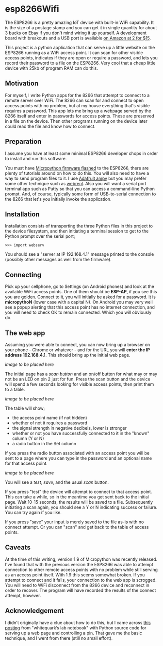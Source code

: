 # esp8266Wifi
The ESP8266 is a pretty amazing IoT device with built-in WiFi capability. It is the size of a postage stamp and  you can get it in single quantity for about 3 bucks on Ebay if you don't mind wiring it up yourself. A development board with breakouts and a USB port is available [on Amazon at 2 for $15](https://www.amazon.com/gp/product/B01IK9GEQG/ref=oh_aui_detailpage_o08_s00?ie=UTF8&psc=1).

This project is a python application that can serve up a little website on the ESP8266 running as a WiFi access point. It can scan for other visible access points, indicates if they are open or require a password, and lets you record their password to a file on the ESP8266. Very cool that a cheap little device with 25kb of program RAM can do this.

## Motivation

For myself, I write Python apps for the 8266 that attempt to connect to a remote server over WiFi. The 8266 can scan for and connect to open access points with no problem, but at my house everything that's visible requires a password. This app lets me bring up a webpage served by the 8266 itself and enter in passwords for access points. These are preserved in a file on the device. Then other programs running on the device later could read the file and know how to connect.

## Preparation

I assume you have at least some minimal ESP8266 developer chops in order to install and run this software.

You must have [Micropython firmware flashed](https://learn.adafruit.com/building-and-running-micropython-on-the-esp8266/overview) to the ESP8266, there are plenty of tutorials around on how to do this. You will also need to have a way to send program files to it. I use [Adafruit ampy](https://learn.adafruit.com/micropython-basics-load-files-and-run-code/install-ampy) but you may prefer some other technique such as [webrepl](https://micropython.org/webrepl/). Also you will want a serial port terminal app such as Putty so that you can access a command-line Python prompt. And, of course, typically some form of USB-to-serial connection to the 8266 that let's you initially invoke the application.

## Installation

Installation consists of transporting the three Python files in this project to the device filesystem, and then initiating a terminal session to get to the Python prompt over the serial port;

    >>> import webserv

You should see a "server at IP 192.168.4.1" message printed to the console (possibly other messages as well from the firmware). 

## Connecting

Pick up your cellphone, go to Settings (on Android phones) and look at the available WiFi access points. One of them should be **ESP-AP**, if you see this you are golden. Connect to it, you will initially be asked for a password. It is **micropythoN** (lower case with a capital N). On Android you may very well see a popup alerting that this access point has no internet connection, and you will need to check OK to remain connected. Which you will obviously do.

## The web app

Assuming you were able to connect, you can now bring up a browser on your phone - Chrome or whatever - and for the URL you will **enter the IP address 192.168.4.1**. This should bring up the initial web page.

*image to be placed here*

The initial page has a *scan button* and an on/off button for what may or may not be an LED on pin 2 just for fun. Press the scan button and the device will spend a few seconds looking for visible access points, then print them to a table.

*image to be placed here*

The table will show;
* the access point name (if not hidden)
* whether of not it requires a password
* the signal strength in negative decibels, lower is stronger
* whether or not you have successfully connected to it in the "known" column (Y or N)
* a radio button in the Set column

If you press the radio button associated with an access point you will be sent to a page where you can type in the password and an optional name for that access point.

*image to be placed here*

You will see a *test*, *save*, and the usual *scan* button. 

If you press "test" the device will attempt to connect to that access point. This can take a while, so in the meantime you get sent back to the initial page. Wait 10-15 seconds, the results will be saved to a file. Subsequently initiating a scan again, you should see a Y or N indicating success or failure. You can try again if you like.

If you press "save" your input is merely saved to the file as-is with no connect attempt. Or you can "scan" and get back to the table of access points.

## Caveats

At the time of this writing, version 1.9 of Micropython was recently released. I've found that with the previous version the ESP8266 was able to attempt connection to other remote access points with no problem while still serving as an access point itself. With 1.9 this seems somewhat broken. If you attempt to connect and it fails, your connection to the web app is scrogged. You will need to WiFi disconnect from the 8266 device and reconnect in order to recover. The program will have recorded the results of the connect attempt, however.

## Acknowledgement

I didn't originally have a clue about how to do this, but I came across [this posting](https://lab.whitequark.org/notes/2016-10-20/controlling-a-gpio-through-an-esp8266-based-web-server/) from "whitequark’s lab notebook" with Python source code for serving up a web page and controlling a pin. That gave me the basic technique, and I went from there (still no small effort).